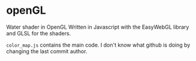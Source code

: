 # openGL
Water shader in OpenGL
Written in Javascript with the EasyWebGL library and GLSL for the shaders.

`color_map.js` contains the main code.
I don't know what github is doing by changing the last commit author.
